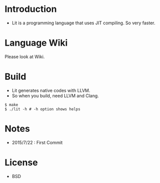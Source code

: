 # Introduction
- Lit is a programming language that uses JIT compiling.
So very faster.

# Language Wiki
Please look at Wiki.

# Build
- Lit generates native codes with LLVM.
- So when you build, need LLVM and Clang.

```
$ make
$ ./lit -h # -h option shows helps
```

# Notes
- 2015/7/22 : First Commit

# License
- BSD
